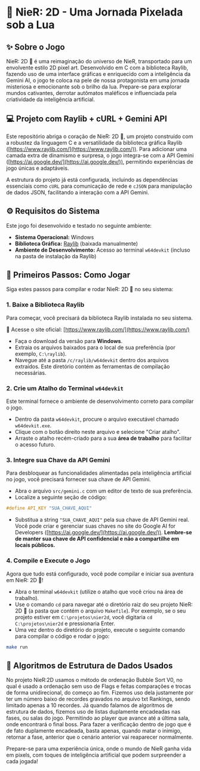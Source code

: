 # 🌙 NieR: 2D - Uma Jornada Pixelada sob a Lua

## ✨ Sobre o Jogo

NieR: 2D 🌙 é uma reimaginação do universo de NieR, transportado para um envolvente estilo 2D pixel art. Desenvolvido em C com a biblioteca Raylib, fazendo uso de uma interface gráficas e enriquecido com a inteligência da Gemini AI, o jogo te coloca na pele de nossa protagonista em uma jornada misteriosa e emocionante sob o brilho da lua. Prepare-se para explorar mundos cativantes, derrotar autômatos maléficos e influenciada pela criatividade da inteligência artificial.

## 💻 Projeto com Raylib + cURL + Gemini API

Este repositório abriga o coração de NieR: 2D 🌙, um projeto construído com a robustez da linguagem C e a versatilidade da biblioteca gráfica Raylib ([https://www.raylib.com/](https://www.raylib.com/)). Para adicionar uma camada extra de dinamismo e surpresa, o jogo integra-se com a API Gemini ([https://ai.google.dev/](https://ai.google.dev/)), permitindo experiências de jogo únicas e adaptáveis.

A estrutura do projeto já está configurada, incluindo as dependências essenciais como `cURL` para comunicação de rede e `cJSON` para manipulação de dados JSON, facilitando a interação com a API Gemini.

## ⚙️ Requisitos do Sistema

Este jogo foi desenvolvido e testado no seguinte ambiente:

- **Sistema Operacional:** Windows
- **Biblioteca Gráfica:** [Raylib](https://www.raylib.com/) (baixada manualmente)
- **Ambiente de Desenvolvimento:** Acesso ao terminal `w64devkit` (incluso na pasta de instalação da Raylib)

## 🚀 Primeiros Passos: Como Jogar

Siga estes passos para compilar e rodar NieR: 2D 🌙 no seu sistema:

### 1. Baixe a Biblioteca Raylib

Para começar, você precisará da biblioteca Raylib instalada no seu sistema.

🔗 Acesse o site oficial: [https://www.raylib.com/](https://www.raylib.com/)

- Faça o download da versão para **Windows**.
- Extraia os arquivos baixados para o local de sua preferência (por exemplo, `C:\raylib`).
- Navegue até a pasta `/c/raylib/w64devkit` dentro dos arquivos extraídos. Este diretório contém as ferramentas de compilação necessárias.

### 2. Crie um Atalho do Terminal `w64devkit`

Este terminal fornece o ambiente de desenvolvimento correto para compilar o jogo.

- Dentro da pasta `w64devkit`, procure o arquivo executável chamado `w64devkit.exe`.
- Clique com o botão direito neste arquivo e selecione "Criar atalho".
- Arraste o atalho recém-criado para a sua **área de trabalho** para facilitar o acesso futuro.

### 3. Integre sua Chave da API Gemini

Para desbloquear as funcionalidades alimentadas pela inteligência artificial no jogo, você precisará fornecer sua chave de API Gemini.

- Abra o arquivo `src/gemini.c` com um editor de texto de sua preferência.
- Localize a seguinte seção de código:

```c
#define API_KEY "SUA_CHAVE_AQUI"
```

  - Substitua a string `"SUA_CHAVE_AQUI"` pela sua chave de API Gemini real. Você pode criar e gerenciar suas chaves no site do Google AI for Developers ([https://ai.google.dev/](https://ai.google.dev/)). **Lembre-se de manter sua chave de API confidencial e não a compartilhe em locais públicos.**

### 4. Compile e Execute o Jogo

Agora que tudo está configurado, você pode compilar e iniciar sua aventura em NieR: 2D 🌙!

  - Abra o terminal `w64devkit` (utilize o atalho que você criou na área de trabalho).
  - Use o comando `cd` para navegar até o diretório raiz do seu projeto NieR: 2D 🌙 (a pasta que contém o arquivo `Makefile`). Por exemplo, se o seu projeto estiver em `C:\projetos\nier2d`, você digitaria `cd C:\projetos\nier2d` e pressionaria Enter.
  - Uma vez dentro do diretório do projeto, execute o seguinte comando para compilar o código e rodar o jogo:

```bash
make run
```
## 🔩 Algoritmos de Estrutura de Dados Usados

No projeto NieR:2D usamos o método de ordenação Bubble Sort V0, no qual é usado a ordenação sem uso de Flags e feitas comparações e trocas de forma unidirecional, do começo ao fim. Fizemos uso dela justamente por ter um número baixo de recordes gravados no arquivo txt Rankings, sendo limitado apenas a 10 recordes. Já quando falamos de algoritmos de estrutura de dados, fizemos uso de listas duplamente encadeadas nas fases, ou salas do jogo. Permitindo ao player que avance até a última sala, onde encontrará o final boss. Para fazer a verificação dentro de jogo que é de fato duplamente encadeada, basta apenas, quando matar o inimigo, retornar a fase, anterior que o cenário anterior vai reaparecer normalmente.

Prepare-se para uma experiência única, onde o mundo de NieR ganha vida em pixels, com toques de inteligência artificial que podem surpreender a cada jogada!
